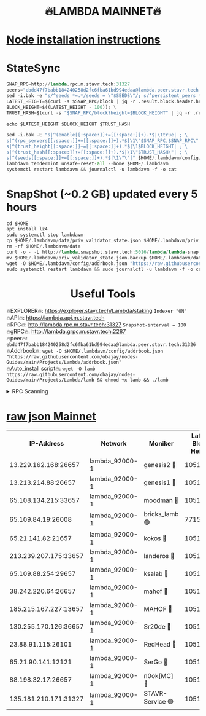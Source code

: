 <h1 align="center"> 🔥LAMBDA MAINNET🔥</h1>


[Node installation instructions](https://github.com/obajay/nodes-Guides/tree/main/Projects/Lambda)
=


# StateSync
```python
SNAP_RPC=http://lambda.rpc.m.stavr.tech:31327
peers="ebdd47f7babb184240258d2fc6fba61bd994edaa@lambda.peer.stavr.tech:31326" 
sed -i.bak -e "s/^seeds *=.*/seeds = \"$SEEDS\"/; s/^persistent_peers *=.*/persistent_peers = \"$PEERS\"/" $HOME/.lambdavm/config/config.toml
LATEST_HEIGHT=$(curl -s $SNAP_RPC/block | jq -r .result.block.header.height); \
BLOCK_HEIGHT=$((LATEST_HEIGHT - 100)); \
TRUST_HASH=$(curl -s "$SNAP_RPC/block?height=$BLOCK_HEIGHT" | jq -r .result.block_id.hash)

echo $LATEST_HEIGHT $BLOCK_HEIGHT $TRUST_HASH

sed -i.bak -E "s|^(enable[[:space:]]+=[[:space:]]+).*$|\1true| ; \
s|^(rpc_servers[[:space:]]+=[[:space:]]+).*$|\1\"$SNAP_RPC,$SNAP_RPC\"| ; \
s|^(trust_height[[:space:]]+=[[:space:]]+).*$|\1$BLOCK_HEIGHT| ; \
s|^(trust_hash[[:space:]]+=[[:space:]]+).*$|\1\"$TRUST_HASH\"| ; \
s|^(seeds[[:space:]]+=[[:space:]]+).*$|\1\"\"|" $HOME/.lambdavm/config/config.toml
lambdavm tendermint unsafe-reset-all --home $HOME/.lambdavm
systemctl restart lambdavm && journalctl -u lambdavm -f -o cat

```
# SnapShot (~0.2 GB) updated every 5 hours
```python
cd $HOME
apt install lz4
sudo systemctl stop lambdavm
cp $HOME/.lambdavm/data/priv_validator_state.json $HOME/.lambdavm/priv_validator_state.json.backup
rm -rf $HOME/.lambdavm/data
curl -o - -L http://lambda.snapshot.stavr.tech:5016/lambda/lambda-snap.tar.lz4 | lz4 -c -d - | tar -x -C $HOME/.lambdavm --strip-components 2
mv $HOME/.lambdavm/priv_validator_state.json.backup $HOME/.lambdavm/data/priv_validator_state.json
wget -O $HOME/.lambdavm/config/addrbook.json "https://raw.githubusercontent.com/obajay/nodes-Guides/main/Projects/Lambda/addrbook.json"
sudo systemctl restart lambdavm && sudo journalctl -u lambdavm -f -o cat
```
 <h1 align="center"> Useful Tools</h1>

🔥EXPLORER🔥:      https://explorer.stavr.tech/Lambda/staking	        `Indexer "ON"` \
🔥API🔥: 			 		 https://lambda.api.m.stavr.tech \
🔥RPC🔥:           http://lambda.rpc.m.stavr.tech:31327	              `Snapshot-interval = 100` \
🔥gRPC🔥:          http://lambda.grpc.m.stavr.tech:2287 \
🔥peer🔥:					 `ebdd47f7babb184240258d2fc6fba61bd994edaa@lambda.peer.stavr.tech:31326` \
🔥Addrbook🔥:    ```wget -O $HOME/.lambdavm/config/addrbook.json "https://raw.githubusercontent.com/obajay/nodes-Guides/main/Projects/Lambda/addrbook.json"``` \
🔥Auto_install script🔥: ```wget -O lamb https://raw.githubusercontent.com/obajay/nodes-Guides/main/Projects/Lambda/lamb && chmod +x lamb && ./lamb```


<details>
<summary>RPC Scanning</summary>

<h2 align="center"> We scan nodes in real time every 4 hours. And we provide the final result of RPC endpoints.
We cannot influence the operation of these nodes in any way. </h2>


```python
If Voting Power is higher than 0 --> then the Node is a validator of the network and may be subject to attack and be a potential threat to the chain.
```
```python
We marked such validators with a red symbol
```

</details>

[raw json Mainnet](https://rpc-check.lambm.stavr.tech/lambm/rpc-lambm-result.json)
=


<table><tr><th>IP-Address</th><th>Network</th><th>Moniker</th><th>Latest Block Height</th><th>Earliest Block Height</th><th>Catching Up</th><th>Tx Index</th><th>Voting Power</th><th>Scan Time</th></tr><tr><td>13.229.162.168:26657</td><td>lambda_92000-1</td><td>genesis2 🔴</td><td>10516710</td><td>1</td><td>False</td><td>on</td><td>16646650</td><td>2023-12-13T10:17:00.227764726UTC</td></tr><tr><td>13.213.214.88:26657</td><td>lambda_92000-1</td><td>genesis1 🔴</td><td>10516711</td><td>1</td><td>False</td><td>on</td><td>107835</td><td>2023-12-13T10:17:04.478305698UTC</td></tr><tr><td>65.108.134.215:33657</td><td>lambda_92000-1</td><td>moodman 🔴</td><td>10516713</td><td>632001</td><td>False</td><td>off</td><td>1070005</td><td>2023-12-13T10:17:09.760466380UTC</td></tr><tr><td>65.109.84.19:26008</td><td>lambda_92000-1</td><td>bricks_lamb 🟢</td><td>7715743</td><td>7581001</td><td>False</td><td>on</td><td>0</td><td>2023-12-13T10:17:16.324773127UTC</td></tr><tr><td>65.21.141.82:21657</td><td>lambda_92000-1</td><td>kokos 🔴</td><td>10516712</td><td>7716001</td><td>False</td><td>off</td><td>546765</td><td>2023-12-13T10:17:06.888493007UTC</td></tr><tr><td>213.239.207.175:33657</td><td>lambda_92000-1</td><td>landeros 🔴</td><td>10516709</td><td>8136001</td><td>False</td><td>off</td><td>936374</td><td>2023-12-13T10:16:54.479706532UTC</td></tr><tr><td>65.109.88.254:29657</td><td>lambda_92000-1</td><td>ksalab 🔴</td><td>10516713</td><td>8715001</td><td>False</td><td>on</td><td>502476</td><td>2023-12-13T10:17:10.496670148UTC</td></tr><tr><td>38.242.220.64:26657</td><td>lambda_92000-1</td><td>mahof 🔴</td><td>10516707</td><td>10131001</td><td>False</td><td>off</td><td>770350</td><td>2023-12-13T10:16:49.641184490UTC</td></tr><tr><td>185.215.167.227:13657</td><td>lambda_92000-1</td><td>MAHOF 🔴</td><td>10516711</td><td>10134001</td><td>False</td><td>on</td><td>2051510</td><td>2023-12-13T10:17:03.564490058UTC</td></tr><tr><td>130.255.170.126:36657</td><td>lambda_92000-1</td><td>Sr20de 🔴</td><td>10516709</td><td>10353001</td><td>False</td><td>off</td><td>671396</td><td>2023-12-13T10:16:55.246713846UTC</td></tr><tr><td>23.88.91.115:26101</td><td>lambda_92000-1</td><td>RedHead 🔴</td><td>10516709</td><td>10416709</td><td>False</td><td>off</td><td>553202</td><td>2023-12-13T10:16:54.784265836UTC</td></tr><tr><td>65.21.90.141:12121</td><td>lambda_92000-1</td><td>SerGo 🔴</td><td>10516713</td><td>10416713</td><td>False</td><td>off</td><td>10531623</td><td>2023-12-13T10:17:10.930483885UTC</td></tr><tr><td>88.198.32.17:26657</td><td>lambda_92000-1</td><td>n0ok[MC] 🔴</td><td>10516713</td><td>10416713</td><td>False</td><td>off</td><td>1578630</td><td>2023-12-13T10:17:15.972930621UTC</td></tr><tr><td>135.181.210.171:31327</td><td>lambda_92000-1</td><td>STAVR-Service 🟢</td><td>10516713</td><td>10512501</td><td>False</td><td>on</td><td>0</td><td>2023-12-13T10:17:09.364406850UTC</td></tr></table>
